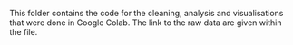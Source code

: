 This folder contains the code for the cleaning, analysis and visualisations that were done in Google Colab. The link to the raw data are given within the file.
